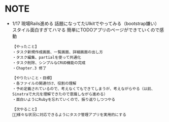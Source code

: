 # NOTE

- 1/17
  現場Rails進める
  話題になってたUIkitでやってみる（bootstrap嫌い）
  スタイル面白すぎてハマる
  簡単にTODOアプリのページができていくので感動

  ```
  【やったこと】
  ・タスク新規作成画面、一覧画面、詳細画面の出し方
  ・タスク編集、partialを使って共通化
  ・タスク削除、シンプルなCRUD機能の完成
  ・Chapter.3 修了

  【やりたいこと・目標】
  ・各ファイルの関連付け、役割の理解
  ・予め定義されているので、考えなくてもできてしまうが、考えながらやる（以前、Sinatraで大元を理解できたので意識しながら進める）
  ・面白いようにRubyを忘れていくので、振り返りしつつやる

  【次やること】
  ・様々な状況に対応できるようにタスク管理アプリを実用的にする
  ```